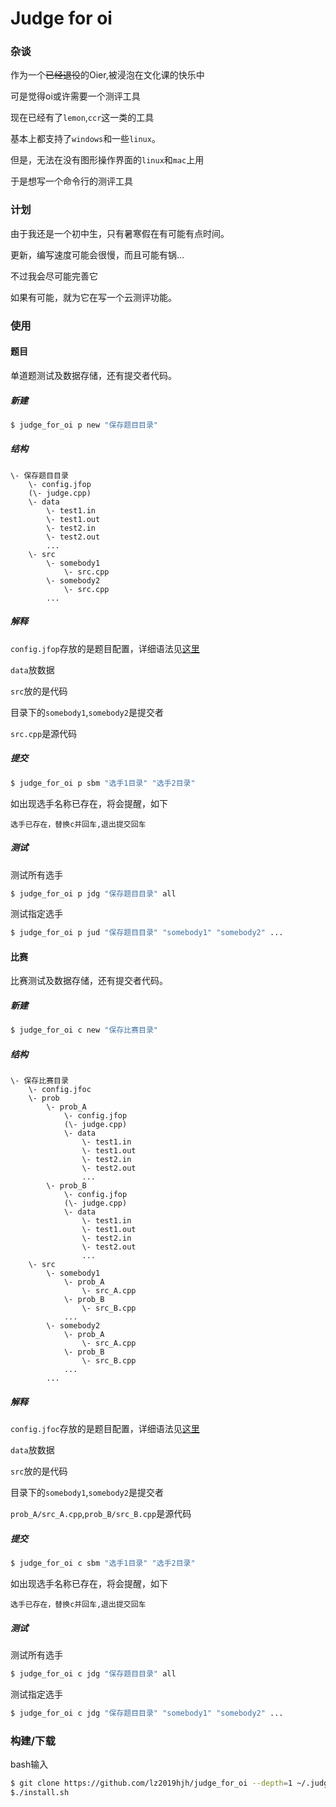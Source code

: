 # Judge for oi

### 杂谈

作为一个~~已经退役~~的Oier,被浸泡在文化课的快乐中

可是觉得oi或许需要一个测评工具

现在已经有了`lemon`,`ccr`这一类的工具

基本上都支持了`windows`和一些`linux`。

但是，无法在没有图形操作界面的`linux`和`mac`上用

于是想写一个命令行的测评工具

### 计划

由于我还是一个初中生，只有暑寒假在有可能有点时间。

更新，编写速度可能会很慢，而且可能有锅...

不过我会尽可能完善它

如果有可能，就为它在写一个云测评功能。

### 使用

#### 题目

单道题测试及数据存储，还有提交者代码。

##### 新建

```bash
$ judge_for_oi p new "保存题目目录" 
```

##### 结构

```
\- 保存题目目录
    \- config.jfop
    (\- judge.cpp)
    \- data
        \- test1.in
        \- test1.out
        \- test2.in
        \- test2.out
        ...
    \- src
        \- somebody1
            \- src.cpp
        \- somebody2
            \- src.cpp
        ...
```

##### 解释

`config.jfop`存放的是题目配置，详细语法见[这里](https://github.com/lz2019hjh/judge_for_oi/blob/master/doc/grammar_for_jfop.md)

`data`放数据

`src`放的是代码

目录下的`somebody1`,`somebody2`是提交者

`src.cpp`是源代码

##### 提交

```bash
$ judge_for_oi p sbm "选手1目录" "选手2目录"
```

如出现选手名称已存在，将会提醒，如下

```
选手已存在，替换c并回车,退出提交回车
```

##### 测试

测试所有选手

```bash
$ judge_for_oi p jdg "保存题目目录" all 
```

测试指定选手

```bash
$ judge_for_oi p jud "保存题目目录" "somebody1" "somebody2" ...
```

#### 比赛

比赛测试及数据存储，还有提交者代码。

##### 新建

```bash
$ judge_for_oi c new "保存比赛目录" 
```

##### 结构

```
\- 保存比赛目录
    \- config.jfoc
    \- prob
        \- prob_A
            \- config.jfop
            (\- judge.cpp)
            \- data
                \- test1.in
                \- test1.out
                \- test2.in
                \- test2.out
                ... 
        \- prob_B
            \- config.jfop
            (\- judge.cpp)
            \- data
                \- test1.in
                \- test1.out
                \- test2.in
                \- test2.out
                ... 
    \- src
        \- somebody1
            \- prob_A
                \- src_A.cpp
            \- prob_B
                \- src_B.cpp
            ...
        \- somebody2
            \- prob_A
                \- src_A.cpp
            \- prob_B
                \- src_B.cpp
            ...
        ...
```

##### 解释

`config.jfoc`存放的是题目配置，详细语法见[这里](https://github.com/lz2019hjh/judge_for_oi/blob/master/doc/grammar_for_jfoc.md)

`data`放数据

`src`放的是代码

目录下的`somebody1`,`somebody2`是提交者

`prob_A/src_A.cpp`,`prob_B/src_B.cpp`是源代码

##### 提交

```bash
$ judge_for_oi c sbm "选手1目录" "选手2目录"
```

如出现选手名称已存在，将会提醒，如下

```
选手已存在，替换c并回车,退出提交回车
```

##### 测试

测试所有选手

```bash
$ judge_for_oi c jdg "保存题目目录" all 
```

测试指定选手

```bash
$ judge_for_oi c jdg "保存题目目录" "somebody1" "somebody2" ...
```

### 构建/下载

bash输入
```bash
$ git clone https://github.com/lz2019hjh/judge_for_oi --depth=1 ~/.judge_for_oi
$./install.sh
```

